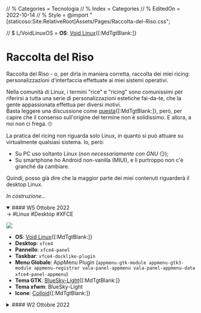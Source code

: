 // % Categories = Tecnologia
// % Index = Categories
// % EditedOn = 2022-10-14
// % Style = @import "[staticoso:Site:RelativeRoot]Assets/Pages/Raccolta-del-Riso.css";

// $ L/VoidLinuxOS = **OS**: [Void Linux](https://voidlinux.org){[:MdTgtBlank:]}

# Raccolta del Riso

Raccolta del Riso - o, per dirla in maniera corretta, raccolta dei miei ricing: personalizzazioni d'interfaccia effettuate ai miei sistemi operativi.

Nella comunità di Linux, i termini "rice" e "ricing" sono comunissimi per riferirsi a tutta una serie di personalizzazioni estetiche fai-da-te, che la gente appassionata effettua per diversi motivi.  
Basta leggere una discussione come [questa](https://web.archive.org/web/20220907203523/https://teddit.net/r/unixporn/comments/3iy3wd/stupid_question_what_is_ricing){[:MdTgtBlank:]}, però, per capire che il consenso sull'origine del termine non è solidissimo. E allora, a noi non ci frega. 🙄

La pratica del ricing non riguarda solo Linux, in quanto si può attuare su virtualmente qualsiasi sistema. Io, però:

- Su PC uso soltanto Linux (_non necessariamente con GNU_ 😏);
- Su smartphone ho Android non-vanilla (MIUI), e lì purtroppo non c'è granché da cambiare.

Quindi, posso già dire che la maggior parte dei miei contenuti riguarderà il desktop Linux.

_In costruzione..._

<!-- noprocess />
<h3 class="NoTitle InlineBlock">Filtri:</h3>
<input type="checkbox" id="CheckBox-Linux" checked><label for="CheckBox-Linux">#Linux</label>
<input type="checkbox" id="CheckBox-Desktop" checked><label for="CheckBox-Desktop">#Desktop</label>
<input type="checkbox" id="CheckBox-XFCE" checked><label for="CheckBox-XFCE">#XFCE</label>
</ noprocess -->

<div markdown="1" class="BorderBoxContainer">

<details markdown="1" class="Box-Linux Box-Desktop Box-XFCE" open><summary>
#### W5 Ottobre 2022 </summary>
-> #Linux #Desktop #XFCE

![]([staticoso:Folder:Assets:AbsoluteRoot]/Media/Ricing/Desktop/Screenshot_2022-10-30_00-14-14.png)

- **OS**: [Void Linux](https://voidlinux.org){[:MdTgtBlank:]}
- **Desktop**: `xfce4`
- **Pannello**: `xfce4-panel`
- **Taskbar**: `xfce4-docklike-plugin`
- **Menu Globale**: AppMenu Plugin (`appmenu-gtk-module appmenu-gtk3-module appmenu-registrar vala-panel-appmenu vala-panel-appmenu-data xfce4-panel-appmenu`)
- **Tema GTK**: [BlueSky-Light](https://github.com/i-mint/bluesky){[:MdTgtBlank:]}
- **Tema xfwm**: BlueSky-Light
- **Icone**: [Colloid](https://github.com/vinceliuice/Colloid-icon-theme){[:MdTgtBlank:]}
</details>

<details markdown="1" class="Box-Linux Box-Desktop Box-XFCE"><summary>
#### W2 Ottobre 2022 </summary>
-> #Linux #Desktop #XFCE

![]([staticoso:Folder:Assets:AbsoluteRoot]/Media/Ricing/Desktop/Screenshot_2022-10-10_20-21-47.png)

- **OS**: [Void Linux](https://voidlinux.org){[:MdTgtBlank:]}
- **Desktop**: `xfce4`
- **Pannello**: `xfce4-panel`
- **Dock**: `plank`
- **Menu Globale**: AppMenu Plugin (`appmenu-gtk-module appmenu-gtk3-module appmenu-registrar vala-panel-appmenu vala-panel-appmenu-data xfce4-panel-appmenu`)
- **Tema GTK**: [Fluent-compact](https://github.com/vinceliuice/Fluent-gtk-theme){[:MdTgtBlank:]}
- **Tema xfwm**: Fluent-Dark
- **Icone**: [Fluent](https://github.com/vinceliuice/Fluent-icon-theme){[:MdTgtBlank:]}
</details>

</div>
